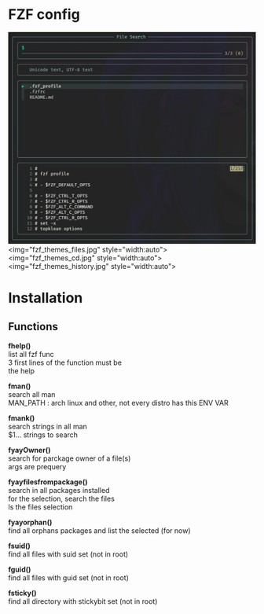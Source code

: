 # FZF config

![Screenshot of files search](fzf_themes_files.jpg)
<picture>
    <img="fzf_themes_files.jpg" style="width:auto">
</picture>
<picture>
    <img="fzf_themes_cd.jpg" style="width:auto">
</picture>
<picture>
    <img="fzf_themes_history.jpg" style="width:auto">
</picture>

# Installation

## Functions
**fhelp()**  
	 list all fzf func  
	 3 first lines of the function must be  
	 the help  
  
**fman()**  
	 search all man  
	 MAN_PATH : arch linux and other, not every distro has this ENV VAR  
  
**fmank()**  
	 search strings in all man  
	 $1... strings to search  
  
**fyayOwner()**  
	 search for parckage owner of a file(s)  
	 args are prequery  
  
**fyayfilesfrompackage()**  
	 search in all packages installed  
	 for the selection,  search the files  
	 ls the files selection  
  
**fyayorphan()**  
	 find all orphans packages and list the selected (for now)  
  
**fsuid()**  
	 find all files with suid set (not in root)  
  
**fguid()**  
	 find all files with guid set (not in root)  
	  
**fsticky()**  
	 find all directory with stickybit set (not in root)  
	  
	  
